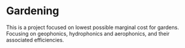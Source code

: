 # Gardening

This is a project focused on lowest possible marginal cost for gardens. Focusing on geophonics, hydrophonics and aerophonics, and their associated efficiencies. 


